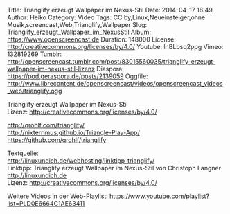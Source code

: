 Title: Trianglify erzeugt Wallpaper im Nexus-Stil
Date: 2014-04-17 18:49
Author: Heiko
Category: Video
Tags: CC by,Linux,Neueinsteiger,ohne Musik,screencast,Web,Trianglify,Wallpaper
Slug: Trianglify_erzeugt_Wallpaper_im_NexusStil
Album: https://www.openscreencast.de
Duration: 148000
License: http://creativecommons.org/licenses/by/4.0/
Youtube: lnBLbsq2ppg
Vimeo: 132819269
Tumblr: http://openscreencast.tumblr.com/post/83015560035/trianglify-erzeugt-wallpaper-im-nexus-stil-lizenz
Diaspora: https://pod.geraspora.de/posts/2139059
Oggfile: http://www.librecontent.de/openscreencast/videos/openscreencast_videos_web/trianglify.ogg

Trianglify erzeugt Wallpaper im Nexus-Stil  
Lizenz: <http://creativecommons.org/licenses/by/4.0/>  
  
<http://qrohlf.com/trianglify/>  
<http://nixterrimus.github.io/Triangle-Play-App/>  
<https://github.com/qrohlf/trianglify>  
  
Textquelle:  
<http://linuxundich.de/webhosting/linktipp-trianglify/>  
Linktipp: Trianglify erzeugt Wallpaper im Nexus-Stil von Christoph Langner
<http://linuxundich.de>  
Lizenz: <http://creativecommons.org/licenses/by/4.0/>  
  
Weitere Videos in der Web-Playlist:
<https://www.youtube.com/playlist?list=PLD0E6664C1AE63411>  
  

